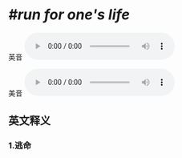 # ***\#run for one's life*** 
英音
<audio src="./media/run for one's life1_AAC.aac" controls="controls"></audio>

美音
<audio src="./media/run for one's life2_AAC.aac" controls="controls"></audio>



  

英文释义
---
### 1.**逃命**  


